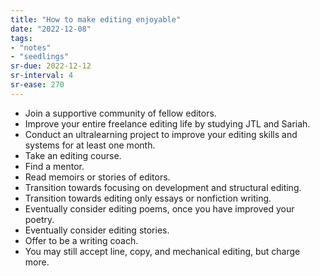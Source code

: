 ```yaml
---
title: "How to make editing enjoyable"
date: "2022-12-08"
tags:
- "notes"
- "seedlings"
sr-due: 2022-12-12
sr-interval: 4
sr-ease: 270
---
```


- Join a supportive community of fellow editors.
- Improve your entire freelance editing life by studying JTL and Sariah.
- Conduct an ultralearning project to improve your editing skills and systems for at least one month.
- Take an editing course.
- Find a mentor.
- Read memoirs or stories of editors.
- Transition towards focusing on development and structural editing.
- Transition towards editing only essays or nonfiction writing.
- Eventually consider editing poems, once you have improved your poetry.
- Eventually consider editing stories.
- Offer to be a writing coach.
- You may still accept line, copy, and mechanical editing, but charge more.